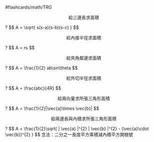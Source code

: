 #flashcards/math/TRG

<p align="center">給三邊長求面積</p>
?
$$
A = \sqrt{ s(s-a)(s-b)(s-c) }
$$
<!--SR:!2024-07-21,11,210-->

<p align="center">給內接半徑求面積</p>
?
$$
A = rs
$$
<!--SR:!2024-07-22,12,210-->

<p align="center">給夾角鄰邊求面積</p>
?
$$
A = \frac{1}{2} ab\sin\theta
$$
<!--SR:!2024-07-20,10,210-->

<p align="center">給外切半徑求面積</p>
?
$$
A = \frac{abc}{4R}
$$
<!--SR:!2024-07-23,13,210-->

<p align="center">給兩向量求所張三角形面積</p>
?
$$
A = \frac{1}{2}|\vec{a}\times \vec{b}|
$$
<!--SR:!2024-07-16,8,190-->

<p align="center">給兩邊長與內積求所張三角形面積</p>
?
$$
A = \frac{1}{2}\sqrt{ | \vec{a} |^{2} | \vec{b} |^{2} - (\vec{a}\cdot \vec{b})^{2} }
$$
念法：二分之一長度平方乘積減內積平方開根號
<!--SR:!2024-07-13,5,150-->